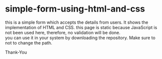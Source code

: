# simple-form-using-html-and-css
this is a simple form which accepts the details from users. It shows the implementation of HTML and CSS. this page is static because JavaScript is not been used here, therefore, no validation will be done.  
you can use it in your system by downloading the repository. Make sure to not to change the path.

Thank-You

